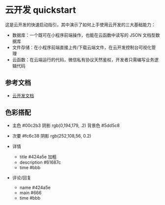 # 云开发 quickstart

这是云开发的快速启动指引，其中演示了如何上手使用云开发的三大基础能力：

- 数据库：一个既可在小程序前端操作，也能在云函数中读写的 JSON 文档型数据库
- 文件存储：在小程序前端直接上传/下载云端文件，在云开发控制台可视化管理
- 云函数：在云端运行的代码，微信私有协议天然鉴权，开发者只需编写业务逻辑代码

## 参考文档

- [云开发文档](https://developers.weixin.qq.com/miniprogram/dev/wxcloud/basis/getting-started.html)


## 色彩搭配
- 主色 #00c2b3   阴影 rgb(0,194,179, .2)   背景色 #5dd5c8
- 次要 #fc6c38   阴影 rgb(252,108,56, 0.2)

- 详情 
  - title #424a5e 加粗
  - description #61687c
  - time  #bbb


- 评论/回复  
  - name #424a5e
  - main #666
  - time #bbb
